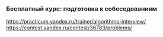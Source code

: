 ### Бесплатный курс: подготовка к собеседованиям
https://practicum.yandex.ru/trainer/algorithms-interview/
https://contest.yandex.ru/contest/36783/problems/